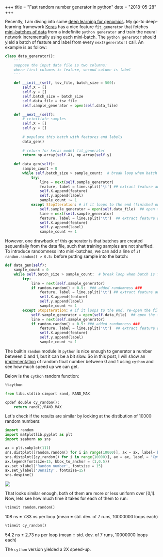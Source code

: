 +++
title = "Fast random number generator in python"
date = "2018-05-28"
+++

Recently, I am diving into some [deep learning for genomics](https://gist.github.com/wckdouglas/a49a998b13b8bc4ffe2880cee6c738fb). My go-to deep-learning framework [Keras](http://keras.io) has a nice feature ```fit_generator``` that fetches [mini-batches of data](https://www.coursera.org/learn/deep-neural-network/lecture/lBXu8/understanding-mini-batch-gradient-descent) from a indefinite ```python generator``` and train the neural network incrementally using each mini-batch. The ```python generator``` should yield a batch of feature and label from every ```next(generator)``` call. An example is as follow:

```python
class data_generator():
    '''
    suppose the input data file is two columns:
    where first columns is feature, second column is label   
    '''

    def __init__(self, tsv_file, batch_size = 500):
        self.X = []
        self.y = []
        self.batch_size = batch_size
        self.data_file = tsv_file
        self.sample_generator = open(self.data_file)
        
    def __next__(self):
        # reinitiate samples
        self.X = []
        self.y = []
        
        # populate this batch with features and labels
        data_gen()
        
        # return for keras model fit_generater
        return np.array(self.X), np.array(self.y)
    
    def data_gen(self):
        sample_count = 0
        while self.batch_size > sample_count:  # break loop when batch is filled
            try:
                line = next(self.sample_generator)
                feature, label = line.split('\t') ## extract feature and labels from the two columns
                self.X.append(feature)
                self.y.append(label)
                sample_count += 1
            except StopIteration: # if it loops to the end (finished one epoch), re-open the file and loop again
                self.sample_generator = open(self.data_file)  ## open the file again
                line = next(self.sample_generator)
                feature, label = line.split('\t')  ## extract feature and labels from the two columns
                self.X.append(feature)
                self.y.append(label)
                sample_count += 1
```

However, one drawback of this generator is that batches are created sequentially from the data file, such that training samples are not shuffled. To introduce randomness into mini-batches, we can add a line of ```if random.random() > 0.5:``` before putting sample into the batch:

```python
def data_gen(self):
    sample_count = 0
    while self.batch_size > sample_count:  # break loop when batch is filled
        try:
            line = next(self.sample_generator)
            if random.random() > 0.5:  ### added randomness ###
                feature, label = line.split('\t') ## extract feature and labels from the two columns
                self.X.append(feature)
                self.y.append(label)
                sample_count += 1
        except StopIteration: # if it loops to the end, re-open the file and loop again
            self.sample_generator = open(self.data_file)  ## open the file again
            line = next(self.sample_generator)
            if random.random() > 0.5: ### added randomness ###
                feature, label = line.split('\t')  ## extract feature and labels from the two columns
                self.X.append(feature)
                self.y.append(label)
                sample_count += 1
```

The builtin ```random``` module in ```python``` is nice enough to generator a number between 0 and 1, but it can be a bit slow. So in this post, I will show an [implementation](https://stackoverflow.com/questions/16138090/correct-way-to-generate-random-numbers-in-cython?utm_medium=organic&utm_source=google_rich_qa&utm_campaign=google_rich_qa) of random float number between 0 and 1 using ```cython``` and see how much speed up we can get. 

Below is the ```cython``` random function:


```python
%%cython

from libc.stdlib cimport rand, RAND_MAX

cpdef double cy_random():
    return rand()/RAND_MAX
```

Let's check if the results are similar by looking at the distibution of 10000 random numbers:


```python
import random
import matplotlib.pyplot as plt
import seaborn as sns

ax = plt.subplot(111)
sns.distplot([random.random() for i in range(10000)], ax = ax, label='builtin')
sns.distplot([cy_random() for i in range(10000)], ax = ax, label = 'Cython')
ax.legend(fontsize=15, bbox_to_anchor = (1,0.5))
ax.set_xlabel('Random number', fontsize = 15)
ax.set_ylabel('Density', fontsize=15)
sns.despine()
```

![](/article_images/random_cython/random_dist.png)


That looks similar enough, both of them are more or less uniform over [0,1]. Now, lets see how much time it takes for each of them to run:


```python
%timeit random.random()
```

108 ns ± 7.83 ns per loop (mean ± std. dev. of 7 runs, 10000000 loops each)



```python
%timeit cy_random()
```

54.2 ns ± 2.73 ns per loop (mean ± std. dev. of 7 runs, 10000000 loops each)


The ```cython``` version yielded a 2X speed-up.

